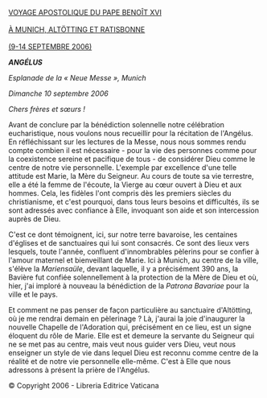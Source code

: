 [VOYAGE APOSTOLIQUE DU PAPE BENOÎT XVI \
\
À MUNICH, ALTÖTTING ET RATISBONNE \
\
(9-14 SEPTEMBRE 2006)](http://w2.vatican.va/content/benedict-xvi/fr/travels/2006/outside/documents/germania.html)

***ANGÉLUS***

*Esplanade* *de la « *Neue Messe* », Munich*

*Dimanche 10 septembre 2006*

*Chers frères et sœurs !*

Avant de conclure par la bénédiction solennelle notre célébration eucharistique, nous voulons nous recueillir pour la récitation de l'Angélus. En réfléchissant sur les lectures de la Messe, nous nous sommes rendu compte combien il est nécessaire - pour la vie des personnes comme pour la coexistence sereine et pacifique de tous - de considérer Dieu comme le centre de notre vie personnelle. L'exemple par excellence d'une telle attitude est Marie, la Mère du Seigneur. Au cours de toute sa vie terrestre, elle a été la femme de l'écoute, la Vierge au cœur ouvert à Dieu et aux hommes. Cela, les fidèles l'ont compris dès les premiers siècles du christianisme, et c'est pourquoi, dans tous leurs besoins et difficultés, ils se sont adressés avec confiance à Elle, invoquant son aide et son intercession auprès de Dieu.

C'est ce dont témoignent, ici, sur notre terre bavaroise, les centaines d'églises et de sanctuaires qui lui sont consacrés. Ce sont des lieux vers lesquels, toute l'année, confluent d'innombrables pèlerins pour se confier à l'amour maternel et bienveillant de Marie. Ici à Munich, au centre de la ville, s'élève la *Mariensaüle*, devant laquelle, il y a précisément 390 ans, la Bavière fut confiée solennellement à la protection de la Mère de Dieu et où, hier, j'ai imploré à nouveau la bénédiction de la *Patrona Bavariae* pour la ville et le pays.

Et comment ne pas penser de façon particulière au sanctuaire d'Altötting, où je me rendrai demain en pèlerinage ? Là, j'aurai la joie d'inaugurer la nouvelle Chapelle de l'Adoration qui, précisément en ce lieu, est un signe éloquent du rôle de Marie. Elle est et demeure la servante du Seigneur qui ne se met pas au centre, mais veut nous guider vers Dieu, veut nous enseigner un style de vie dans lequel Dieu est reconnu comme centre de la réalité et de notre vie personnelle elle-même. C'est à Elle que nous adressons à présent la prière de l'Angélus.

© Copyright 2006 - Libreria Editrice Vaticana